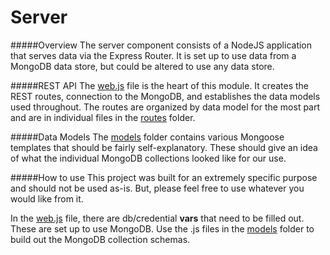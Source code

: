 Server
======

#####Overview
The server component consists of a NodeJS application that serves data via the Express Router. It is set up to use data from a MongoDB data store, but could be altered to use any data store.

#####REST API
The [web.js](https://github.com/goldmane/noexit-alice/blob/master/server/web.js) file is the heart of this module. It creates the REST routes, connection to the MongoDB, and establishes the data models used throughout.
The routes are organized by data model for the most part and are in individual files in the [routes](https://github.com/goldmane/noexit-alice/tree/master/server/routes) folder.

#####Data Models
The [models](https://github.com/goldmane/noexit-alice/tree/master/server/models) folder contains various Mongoose templates that should be fairly self-explanatory. These should give an idea of what the individual MongoDB collections looked like for our use.

#####How to use
This project was built for an extremely specific purpose and should not be used as-is. But, please feel free to use whatever you would like from it.

In the [web.js](https://github.com/goldmane/noexit-alice/blob/master/server/web.js) file, there are db/credential __vars__ that need to be filled out. These are set up to use MongoDB. Use the .js files in the [models](https://github.com/goldmane/noexit-alice/tree/master/server/models) folder to build out the MongoDB collection schemas.
